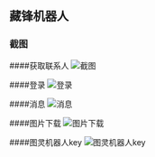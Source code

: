  ## 藏锋机器人
 ### 截图
 ####获取联系人
 ![截图](https://raw.githubusercontent.com/xiefengdaxia/weixinRobot/master/%E6%88%AA%E5%9B%BE/contract.jpg?raw=true)
 
 ####登录
 ![登录](https://github.com/xiefengdaxia/weixinRobot/blob/master/%E6%88%AA%E5%9B%BE/login.jpg?raw=true)
 
 ####消息
 ![消息](https://github.com/xiefengdaxia/weixinRobot/blob/master/%E6%88%AA%E5%9B%BE/msg.jpg?raw=true)
 
 ####图片下载
  ![图片下载](https://github.com/xiefengdaxia/weixinRobot/blob/master/%E6%88%AA%E5%9B%BE/imgDownload.jpg?raw=true)
 
 ####图灵机器人key
   ![图灵机器人key](https://github.com/xiefengdaxia/weixinRobot/blob/master/%E6%88%AA%E5%9B%BE/tuling.jpg?raw=true)
